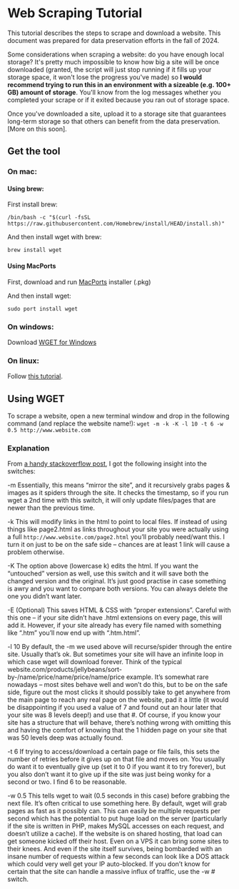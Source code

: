 # Web Scraping Tutorial

This tutorial describes the steps to scrape and download a website. This document was prepared for data preservation efforts in the fall of 2024. 

Some considerations when scraping a website: do you have enough local storage? It's pretty much impossible to know how big a site will be once downloaded (granted, the script will just stop running if it fills up your storage space, it won't lose the progress you've made) so **I would recommend trying to run this in an environment with a sizeable (e.g. 100+ GB) amount of storage**. You'll know from the log messages whether you completed your scrape or if it exited because you ran out of storage space.

Once you've downloaded a site, upload it to a storage site that guarantees long-term storage so that others can benefit from the data preservation. \[More on this soon\].
## Get the tool

### On mac:


#### Using brew:

First install brew:

`/bin/bash -c "$(curl -fsSL https://raw.githubusercontent.com/Homebrew/install/HEAD/install.sh)"`

And then install wget with brew:

`brew install wget`


#### Using MacPorts

First, download and run [MacPorts](https://www.macports.org/install.php) installer (.pkg)

And then install wget:

`sudo port install wget`


### On windows:

Download [WGET for Windows](https://gnuwin32.sourceforge.net/packages/wget.htm)

### On linux:

Follow [this tutorial](https://www.tecmint.com/install-wget-in-linux/).


## Using WGET

To scrape a website, open a new terminal window and drop in the following command (and replace the website name!):
`wget -m -k -K -l 10 -t 6 -w 0.5 http://www.website.com`

### Explanation

From [a handy stackoverflow post](https://stackoverflow.com/questions/9265172/scrape-an-entire-website), I got the following insight into the switches:

-m Essentially, this means “mirror the site”, and it recursively grabs pages & images as it spiders through the site. It checks the timestamp, so if you run wget a 2nd time with this switch, it will only update files/pages that are newer than the previous time.

-k This will modify links in the html to point to local files. If instead of using things like page2.html as links throughout your site you were actually using a full `http://www.website.com/page2.html` you’ll probably need/want this. I turn it on just to be on the safe side – chances are at least 1 link will cause a problem otherwise.

-K The option above (lowercase k) edits the html. If you want the “untouched” version as well, use this switch and it will save both the changed version and the original. It’s just good practise in case something is awry and you want to compare both versions. You can always delete the one you didn’t want later.

-E (Optional) This saves HTML & CSS with “proper extensions”. Careful with this one – if your site didn’t have .html extensions on every page, this will add it. However, if your site already has every file named with something like “.htm” you’ll now end up with “.htm.html”.

-l 10 By default, the -m we used above will recurse/spider through the entire site. Usually that’s ok. But sometimes your site will have an infinite loop in which case wget will download forever. Think of the typical website.com/products/jellybeans/sort-by-/name/price/name/price/name/price example. It’s somewhat rare nowadays – most sites behave well and won’t do this, but to be on the safe side, figure out the most clicks it should possibly take to get anywhere from the main page to reach any real page on the website, pad it a little (it would be disappointing if you used a value of 7 and found out an hour later that your site was 8 levels deep!) and use that #. Of course, if you know your site has a structure that will behave, there’s nothing wrong with omitting this and having the comfort of knowing that the 1 hidden page on your site that was 50 levels deep was actually found.

-t 6 If trying to access/download a certain page or file fails, this sets the number of retries before it gives up on that file and moves on. You usually do want it to eventually give up (set it to 0 if you want it to try forever), but you also don’t want it to give up if the site was just being wonky for a second or two. I find 6 to be reasonable.

-w 0.5 This tells wget to wait (0.5 seconds in this case) before grabbing the next file. It’s often critical to use something here. By default, wget will grab pages as fast as it possibly can. This can easily be multiple requests per second which has the potential to put huge load on the server (particularly if the site is written in PHP, makes MySQL accesses on each request, and doesn’t utilize a cache). If the website is on shared hosting, that load can get someone kicked off their host. Even on a VPS it can bring some sites to their knees. And even if the site itself survives, being bombarded with an insane number of requests within a few seconds can look like a DOS attack which could very well get your IP auto-blocked. If you don’t know for certain that the site can handle a massive influx of traffic, use the -w # switch.
